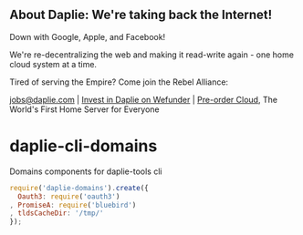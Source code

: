 <!-- BANNER_TPL_BEGIN -->

About Daplie: We're taking back the Internet!
--------------

Down with Google, Apple, and Facebook!

We're re-decentralizing the web and making it read-write again - one home cloud system at a time.

Tired of serving the Empire? Come join the Rebel Alliance:

<a href="mailto:jobs@daplie.com">jobs@daplie.com</a> | [Invest in Daplie on Wefunder](https://daplie.com/invest/) | [Pre-order Cloud](https://daplie.com/preorder/), The World's First Home Server for Everyone

<!-- BANNER_TPL_END -->

# daplie-cli-domains
Domains components for daplie-tools cli

```javascript
require('daplie-domains').create({
  Oauth3: require('oauth3')
, PromiseA: require('bluebird')
, tldsCacheDir: '/tmp/'
});
```
